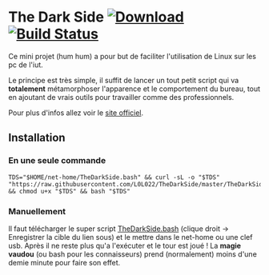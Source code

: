 # The Dark Side [ ![Download](https://api.bintray.com/packages/l0l022/AppImages/TheDarkSide/images/download.svg) ](https://bintray.com/l0l022/AppImages/TheDarkSide/_latestVersion) [![Build Status](https://travis-ci.org/L0L022/TheDarkSide.svg?branch=1.0)](https://travis-ci.org/L0L022/TheDarkSide)

Ce mini projet (hum hum) a pour but de faciliter l'utilisation de Linux sur les pc de l'iut.

Le principe est très simple, il suffit de lancer un tout petit script qui va **totalement** métamorphoser l'apparence et le comportement du bureau, tout en ajoutant de vrais outils pour travailler comme des professionnels.

Pour plus d'infos allez voir le [site officiel](https://l0l022.github.io/TheDarkSide/).

## Installation

### En une seule commande

```
TDS="$HOME/net-home/TheDarkSide.bash" && curl -sL -o "$TDS" "https://raw.githubusercontent.com/L0L022/TheDarkSide/master/TheDarkSide.bash" && chmod u+x "$TDS" && bash "$TDS"
```

### Manuellement

Il faut télécharger le super script [TheDarkSide.bash](https://raw.githubusercontent.com/L0L022/TheDarkSide/master/TheDarkSide.bash) (clique droit -> Enregistrer la cible du lien sous) et le mettre dans le net-home ou une clef usb. Après il ne reste plus qu'a l'exécuter et le tour est joué ! La **magie vaudou** (ou bash pour les connaisseurs) prend (normalement) moins d'une demie minute pour faire son effet.
